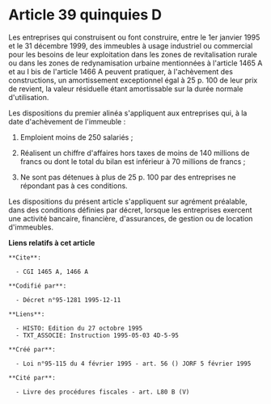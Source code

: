 # Article 39 quinquies D

Les entreprises qui construisent ou font construire, entre le 1er janvier 1995 et le 31 décembre 1999, des immeubles à usage
industriel ou commercial pour les besoins de leur exploitation dans les zones de revitalisation rurale ou dans les zones de
redynamisation urbaine mentionnées à l'article 1465 A et au I bis de l'article 1466 A peuvent pratiquer, à l'achèvement des
constructions, un amortissement exceptionnel égal à 25 p. 100 de leur prix de revient, la valeur résiduelle étant
amortissable sur la durée normale d'utilisation.

Les dispositions du premier alinéa s'appliquent aux entreprises qui, à la date d'achèvement de l'immeuble :

1) Emploient moins de 250 salariés ;

2) Réalisent un chiffre d'affaires hors taxes de moins de 140 millions de francs ou dont le total du bilan est inférieur à 70
millions de francs ;

3) Ne sont pas détenues à plus de 25 p. 100 par des entreprises ne répondant pas à ces conditions.

Les dispositions du présent article s'appliquent sur agrément préalable, dans des conditions définies par décret, lorsque les
entreprises exercent une activité bancaire, financière, d'assurances, de gestion ou de location d'immeubles.

**Liens relatifs à cet article**

	**Cite**:

	  - CGI 1465 A, 1466 A

	**Codifié par**:

	  - Décret n°95-1281 1995-12-11

	**Liens**:

	  - HISTO: Edition du 27 octobre 1995
	  - TXT_ASSOCIE: Instruction 1995-05-03 4D-5-95

	**Créé par**:

	  - Loi n°95-115 du 4 février 1995 - art. 56 () JORF 5 février 1995

	**Cité par**:

	  - Livre des procédures fiscales - art. L80 B (V)
